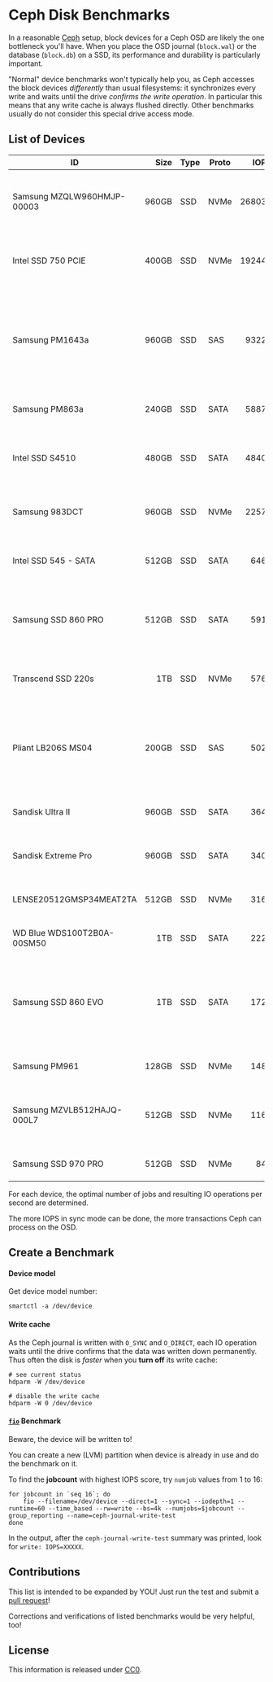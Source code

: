 Ceph Disk Benchmarks
====================

In a reasonable [Ceph](https://ceph.com/) setup, block devices for a Ceph OSD are likely the one bottleneck you'll have.
When you place the OSD journal (`block.wal`) or the database (`block.db`) on a SSD, its performance and durability is particularly important.

"Normal" device benchmarks won't typically help you, as Ceph accesses the block devices *differently* than usual filesystems: it synchronizes every write and waits until the drive *confirms the write operation*.
In particular this means that any write cache is always flushed directly. Other benchmarks usually do not consider this special drive access mode.


## List of Devices

| ID                             | Size  | Type  | Proto |    IOPS | cache   |  #Jobs | Notes |
|--------------------------------|------:|-------|-------|--------:|---------|-------:|-------|
| Samsung MZQLW960HMJP-00003     | 960GB | SSD   | NVMe  |  268030 |       - |     16 | on IBM Power9, 1 job: 34090, then linear up to ~8 jobs |
| Intel SSD 750 PCIE             | 400GB | SSD   | NVMe  |  192440 |       - |      8 | 1 job: 64235, then linear until capped at 190k  |
| Samsung PM1643a                | 960GB | SSD   | SAS   |   93229 |       - |     16 | 1 job: 18545, 2: 33015, 3: 48855, 4: 60137, 5: 66992, 6: 76381, 7: 83164, 13: 90436, 16: 93229 |
| Samsung PM863a                 | 240GB | SSD   | SATA  |   58876 |     off |     10 | 1 job: 17983, then linear  |
| Intel SSD S4510                | 480GB | SSD   | SATA  |   48409 |     off |     15 | 1 job: 16xx, 2:28xx, 3:33xx, 6: 42xx, 8-16:46xx-48xx |
| Samsung 983DCT                 | 960GB | SSD   | NVMe  |   22570 |       - |      8 | 1 job: 4xxx then linear untill capped |
| Intel SSD 545 - SATA           | 512GB | SSD   | SATA  |    6460 |       - |      8 | 1 job: 15xx then linear untill capped at 64xx  |
| Samsung SSD 860 PRO            | 512GB | SSD   | SATA  |    5915 |       - |     15 | 1 IOPS=1033, linear to 15 IOPS=5915, 16 IOPS=5897 |
| Transcend SSD 220s             | 1TB   | SSD   | NVMe  |    5760 |       - |      8 | 1 job: 14xx then linear untill capped at 57xx  |
| Pliant LB206S MS04             | 200GB | SSD   | SAS   |    5028 |       - |      1 | 2 jobs: 2651, 2: 1277, 6: 1088, 7: 691, 8: 745, 9: 617, 10: 784 |
| Sandisk Ultra II               | 960GB | SSD   | SATA  |    3640 |       - |      8 | 1 job: 600 then linear untill capped |
| Sandisk Extreme Pro            | 960GB | SSD   | SATA  |    3400 |       - |      8 | 1 job: 840-890 then linear untill capped |
| LENSE20512GMSP34MEAT2TA        | 512GB | SSD   | NVMe  |    3164 |       - |      4 | 1 job: 1150, 2: 1588, 3: 2396, 5: 3008 |
| WD Blue WDS100T2B0A-00SM50     |   1TB | SSD   | SATA  |    2225 |     off |      2 | 1 job: 1751, 2: 2222, 3: 2225 |
| Samsung SSD 860 EVO            |   1TB | SSD   | SATA  |    1728 |       - |     14 | 1 IOPS=490, 2: 868, 3: 603, 4: 734, linear to 14: 1728, 15: 1602, 16: 1338 |
| Samsung PM961                  | 128GB | SSD   | NVMe  |    1480 |       - |      1 | 2 jobs: 818, 3: 1092, 4: 525, 5: 569 |
| Samsung MZVLB512HAJQ-000L7     | 512GB | SSD   | NVMe  |    1164 |       - |     10 | 1 job: 384, 2: 771, 3: 603, 4: 715, 5: 786, 10: 1164 |
| Samsung SSD 970 PRO            | 512GB | SSD   | NVMe  |     840 |       - |      2 | 1 job: 456, 3: 817, 4: 782, 5: 785  |

For each device, the optimal number of jobs and resulting IO operations per second are determined.

The more IOPS in sync mode can be done, the more transactions Ceph can process on the OSD.


## Create a Benchmark

#### Device model

Get device model number:

```
smartctl -a /dev/device
```

#### Write cache

As the Ceph journal is written with `O_SYNC` and `O_DIRECT`, each IO operation waits until the drive confirms that the data was written down permanently.
Thus often the disk is *faster* when you **turn off** its write cache:

```
# see current status
hdparm -W /dev/device

# disable the write cache
hdparm -W 0 /dev/device
```

#### [`fio`](https://fio.readthedocs.io/en/latest/index.html) Benchmark

Beware, the device will be written to!

You can create a new (LVM) partition when device is already in use and do the benchmark on it.

To find the **jobcount** with highest IOPS score, try `numjob` values from 1 to 16:

```
for jobcount in `seq 16`; do
    fio --filename=/dev/device --direct=1 --sync=1 --iodepth=1 --runtime=60 --time_based --rw=write --bs=4k --numjobs=$jobcount --group_reporting --name=ceph-journal-write-test
done
```

In the output, after the `ceph-journal-write-test` summary was printed, look for `write: IOPS=XXXXX`.


## Contributions

This list is intended to be expanded by YOU! Just run the test and submit a [pull request](https://help.github.com/articles/creating-a-pull-request/)!

Corrections and verifications of listed benchmarks would be very helpful, too!


## License

This information is released under [CC0](http://creativecommons.org/publicdomain/zero/1.0/).

